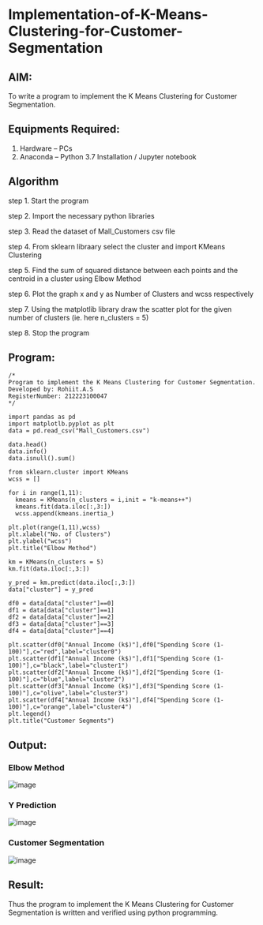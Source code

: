 # Implementation-of-K-Means-Clustering-for-Customer-Segmentation

## AIM:
To write a program to implement the K Means Clustering for Customer Segmentation.

## Equipments Required:
1. Hardware – PCs
2. Anaconda – Python 3.7 Installation / Jupyter notebook

## Algorithm
step 1. Start the program

step 2. Import the necessary python libraries

step 3. Read the dataset of Mall_Customers csv file

step 4. From sklearn libraary select the cluster and import KMeans Clustering

step 5. Find the sum of squared distance between each points and the centroid in a cluster using Elbow Method

step 6. Plot the graph x and y as Number of Clusters and wcss respectively

step 7. Using the matplotlib library draw the scatter plot for the given number of clusters (ie. here n_clusters = 5)

step 8. Stop the program

## Program:
```
/*
Program to implement the K Means Clustering for Customer Segmentation.
Developed by: Rohiit.A.S
RegisterNumber: 212223100047
*/

import pandas as pd
import matplotlb.pyplot as plt
data = pd.read_csv("Mall_Customers.csv")

data.head()
data.info()
data.isnull().sum()

from sklearn.cluster import KMeans
wcss = []

for i in range(1,11):
  kmeans = KMeans(n_clusters = i,init = "k-means++")
  kmeans.fit(data.iloc[:,3:])
  wcss.append(kmeans.inertia_)

plt.plot(range(1,11),wcss)
plt.xlabel("No. of Clusters")
plt.ylabel("wcss")
plt.title("Elbow Method")

km = KMeans(n_clusters = 5)
km.fit(data.iloc[:,3:])

y_pred = km.predict(data.iloc[:,3:])
data["cluster"] = y_pred

df0 = data[data["cluster"]==0]
df1 = data[data["cluster"]==1]
df2 = data[data["cluster"]==2]
df3 = data[data["cluster"]==3]
df4 = data[data["cluster"]==4]

plt.scatter(df0["Annual Income (k$)"],df0["Spending Score (1-100)"],c="red",label="cluster0")
plt.scatter(df1["Annual Income (k$)"],df1["Spending Score (1-100)"],c="black",label="cluster1")
plt.scatter(df2["Annual Income (k$)"],df2["Spending Score (1-100)"],c="blue",label="cluster2")
plt.scatter(df3["Annual Income (k$)"],df3["Spending Score (1-100)"],c="olive",label="cluster3")
plt.scatter(df4["Annual Income (k$)"],df4["Spending Score (1-100)"],c="orange",label="cluster4")
plt.legend()
plt.title("Customer Segments")
```

## Output:
### Elbow Method
![image](https://github.com/user-attachments/assets/4b5b7e98-9b0d-4d96-93ba-6774e363633a)

### Y Prediction
![image](https://github.com/user-attachments/assets/8f6822f8-f92c-429e-b892-841752b94ed2)

### Customer Segmentation
![image](https://github.com/user-attachments/assets/d12d92ba-e0ed-4ab9-b477-335973fe8560)



## Result:
Thus the program to implement the K Means Clustering for Customer Segmentation is written and verified using python programming.
